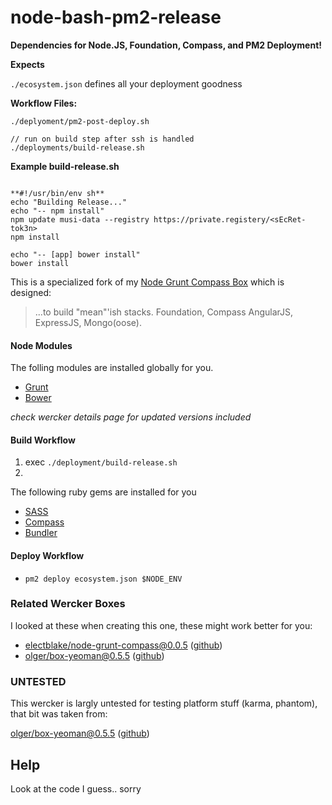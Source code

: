 # node-bash-pm2-release

**Dependencies for Node.JS, Foundation, Compass, and PM2 Deployment!**

**Expects**

`./ecosystem.json` defines all your deployment goodness

**Workflow Files:**

`./deplyoment/pm2-post-deploy.sh`

```
// run on build step after ssh is handled
./deployments/build-release.sh
```
**Example build-release.sh**

```

**#!/usr/bin/env sh**
echo "Building Release..."
echo "-- npm install"
npm update musi-data --registry https://private.registery/<sEcRet-tok3n>
npm install

echo "-- [app] bower install"
bower install

```

This is a specialized fork of my [Node Grunt Compass Box](https://github.com/electblake/wercker-box-node-grunt-compass) which is designed:
> ...to build "mean"'ish stacks. Foundation, Compass AngularJS, ExpressJS, Mongo(oose).

#### Node Modules

The folling modules are installed globally for you.

* [Grunt](http://gruntjs.com)
* [Bower](http://bower.io)

*check wercker details page for updated versions included*

#### Build Workflow

1. exec `./deployment/build-release.sh`
2. 

The following ruby gems are installed for you

* [SASS](http://sass-lang.com/)
* [Compass](http://compass-style.org/)
* [Bundler](http://bundler.io/)

#### Deploy Workflow

* `pm2 deploy ecosystem.json $NODE_ENV`

### Related Wercker Boxes

I looked at these when creating this one, these might work better for you:

* [electblake/node-grunt-compass@0.0.5](https://app.wercker.com/#applications/5315f86108bd1cb563003473/tab/details) ([github](https://github.com/electblake/wercker-box-node-grunt-compass))
* [olger/box-yeoman@0.5.5](https://app.wercker.com/#applications/5315f86108bd1cb563003473/tab/details) ([github](https://github.com/giffdiff/box-yeoman))

### UNTESTED

This wercker is largly untested for testing platform stuff (karma, phantom), that bit was taken from: 

[olger/box-yeoman@0.5.5](https://app.wercker.com/#applications/5315f86108bd1cb563003473/tab/details) ([github](https://github.com/giffdiff/box-yeoman))

## Help

Look at the code I guess.. sorry